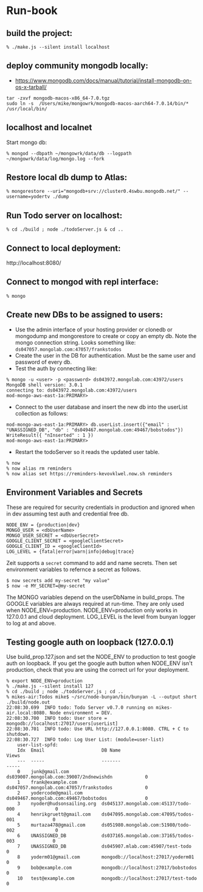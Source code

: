 Run-book
========

## build the project:
```
% ./make.js --silent install localhost
```	

## deploy community mongodb locally:
- https://www.mongodb.com/docs/manual/tutorial/install-mongodb-on-os-x-tarball/

```
tar -zxvf mongodb-macos-x86_64-7.0.tgz
sudo ln -s  /Users/mike/mongowrk/mongodb-macos-aarch64-7.0.14/bin/* /usr/local/bin/
```

## localhost and localnet 
Start mongo db:
```
% mongod --dbpath ~/mongowrk/data/db --logpath ~/mongowrk/data/log/mongo.log --fork
```

## Restore local db dump to Atlas:
```
% mongorestore --uri="mongodb+srv://cluster0.4swbu.mongodb.net/" --username=yodertv ./dump
```

## Run Todo server on localhost:
```
% cd ./build ; node ./todoServer.js & cd ..
```

## Connect to local deployment:
http://localhost:8080/

## Connect to mongod with repl interface:
```
% mongo
```

## Create new DBs to be assigned to users:
- Use the admin interface of your hosting provider or clonedb or mongodump and mongorestore to create or copy an empty db. Note the mongo connection string. Looks something like: ```ds047057.mongolab.com:47057/frankstodos```
- Create the user in the DB for authentication. Must be the same user and password of every db.
- Test the auth by connecting like:
```
% mongo -u <user> -p <password> ds043972.mongolab.com:43972/users
MongoDB shell version: 3.0.1
connecting to: ds043972.mongolab.com:43972/users
mod-mongo-aws-east-1a:PRIMARY> 
```

- Connect to the user database and insert the new db into the userList collection as follows:
```
mod-mongo-aws-east-1a:PRIMARY> db.userList.insert({"email" : "UNASSIGNED_DB", "db" : "ds049467.mongolab.com:49467/bobstodos"})
WriteResult({ "nInserted" : 1 })
mod-mongo-aws-east-1a:PRIMARY>
```

- Restart the todoServer so it reads the updated user table.
```
% now
% now alias rm reminders
% now alias set https://reminders-kevovklwel.now.sh reminders
```

## Environment Variables and Secrets
These are required for security credentials in production and ignored when in dev assuming test auth and credential free db.
```
NODE_ENV = {production|dev}
MONGO_USER = <dbUserName>
MONGO_USER_SECRET = <dbUserSecret>
GOOGLE_CLIENT_SECRET = <googleClientSecret>
GOOGLE_CLIENT_ID = <googleClientId>
LOG_LEVEL = {fatal|error|warn|info|debug|trace}
```
Zeit supports a ```secret``` command to add and name secrets. Then set environment variables to refernce a secret as follows.
```
$ now secrets add my-secret "my value"
$ now -e MY_SECRET=@my-secret
```

The MONGO variables depend on the userDbName in build_props.
The GOOGLE variables are always required at run-time. They are only used when NODE_ENV=production.
NODE_ENV=production only works in 127.0.0.1 and cloud deployment.
LOG_LEVEL is the level from bunyan logger to log at and above.

## Testing google auth on loopback (127.0.0.1)

Use build_prop.127.json and set the NODE_ENV to production to test google auth on loopback.
If you get the google auth button when NODE_ENV isn't production, check that you are using the correct url for your deployment.

```
% export NODE_ENV=production
% ./make.js --silent install 127
% cd ./build ; node ./todoServer.js ; cd ..
% mikes-air:Todos mike$ ~/src/node-bunyan/bin/bunyan -L --output short ./build/node.out
22:08:30.699  INFO todo: Todo Server v0.7.0 running on mikes-air.local:8080. Node environment = DEV.
22:08:30.700  INFO todo: User store = mongodb://localhost:27017/users[userList]
22:08:30.701  INFO todo: Use URL http://127.0.0.1:8080. CTRL + C to shutdown.
22:08:30.727  INFO todo: Log User List: (module=user-list)
    user-list-spfd:
    Idx  Email                     DB Name                                            Views
    ---  -----                     -------                                            -----
    0    junk@gmail.com            ds039007.mongolab.com:39007/2ndnewishdn            0
    1    frank@example.com         ds047057.mongolab.com:47057/frankstodos            0
    2    yodercode@gmail.com       ds049467.mongolab.com:49467/bobstodos              0
    3    nyoder@hudsonsailing.org  ds045137.mongolab.com:45137/todo-000               0
    4    henrikgruett@gmail.com    ds047095.mongolab.com:47095/todos-001              0
    5    murtaza478@gmail.com      ds051980.mongolab.com:51980/todo-002               0
    6    UNASSIGNED_DB             ds037165.mongolab.com:37165/todos-003              0
    7    UNASSIGNED_DB             ds045907.mlab.com:45907/test-todo                  0
    8    yoderm01@gmail.com        mongodb://localhost:27017/yoderm01                 0
    9    bob@example.com           mongodb://localhost:27017/bobstodos                0
    10   test@example.com          mongodb://localhost:27017/test-todo                0
```
